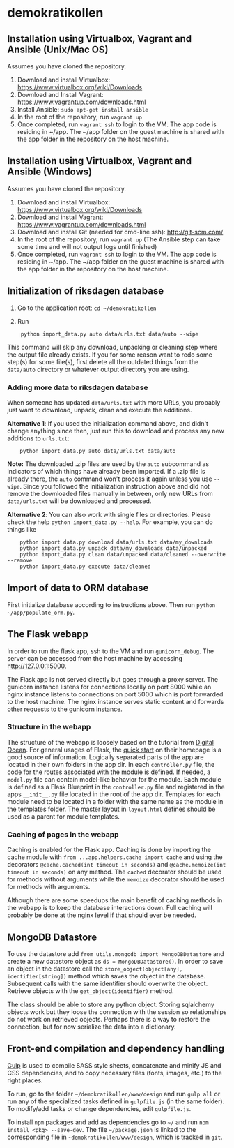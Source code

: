 demokratikollen
===============

## Installation using Virtualbox, Vagrant and Ansible (Unix/Mac OS)

Assumes you have cloned the repository.

1. Download and install Virtualbox: https://www.virtualbox.org/wiki/Downloads
2. Download and Install Vagrant: https://www.vagrantup.com/downloads.html 
3. Install Ansible: `sudo apt-get install ansible`
4. In the root of the repository, run `vagrant up`
5. Once completed, run `vagrant ssh` to login to the VM. The app code is residing in ~/app. The ~/app folder on the guest machine is shared with the app folder in the repository on the host machine.

## Installation using Virtualbox, Vagrant and Ansible (Windows)
Assumes you have cloned the repository.

1. Download and install Virtualbox: https://www.virtualbox.org/wiki/Downloads
2. Download and install Vagrant: https://www.vagrantup.com/downloads.html 
3. Download and install Git (needed for cmd-line ssh): http://git-scm.com/
4. In the root of the repository, run `vagrant up` (The Ansible step can take some time and will not output logs until finished)
5. Once completed, run `vagrant ssh` to login to the VM. The app code is residing in ~/app. The ~/app folder on the guest machine is shared with the app folder in the repository on the host machine.

## Initialization of riksdagen database
1. Go to the application root: `cd ~/demokratikollen`
2. Run

        python import_data.py auto data/urls.txt data/auto --wipe

This command will skip any download, unpacking or cleaning step where the output file already exists. If you for some reason want to redo some step(s) for some file(s), first delete all the outdated things from the `data/auto` directory or whatever output directory you are using.

### Adding more data to riksdagen database

When someone has updated `data/urls.txt` with more URLs, you probably just want to download, unpack, clean and execute the additions.

**Alternative 1**: If you used the initialization command above, and didn't change anything since then, just run this to download and process any new additions to `urls.txt`:

        python import_data.py auto data/urls.txt data/auto

**Note:** The downloaded .zip files are used by the `auto` subcommand as indicators of which things have already been imported. If a .zip file is already there, the `auto` command won't process it again unless you use `--wipe`. Since you followed the initialization instruction above and did not remove the downloaded files manually in between, only new URLs from `data/urls.txt` will be downloaded and processed.

**Alternative 2**: You can also work with single files or directories. Please check the help `python import_data.py --help`. For example, you can do things like

        python import data.py download data/urls.txt data/my_downloads
        python import_data.py unpack data/my_downloads data/unpacked
        python import_data.py clean data/unpacked data/cleaned --overwrite --remove
        python import_data.py execute data/cleaned        

## Import of data to ORM database
First initialize database according to instructions above. Then run `python ~/app/populate_orm.py`.

## The Flask webapp
In order to run the flask app, ssh to the VM and run `gunicorn_debug`. The server can be accessed from the host machine by accessing http://127.0.0.1:5000. 

The Flask app is not served directly but goes through a proxy server. The gunicorn instance listens for connections locally on port 8000 while an nginx instance listens to connections on port 5000 which is port forwarded to the host machine. The nginx instance serves static content and forwards other requests to the gunicorn instance.

### Structure in the webapp 
The structure of the webapp is loosely based on the tutorial from
[Digital Ocean](https://www.digitalocean.com/community/tutorials/how-to-structure-large-flask-applications). 
For general usages of Flask, the [quick start](http://flask.pocoo.org/docs/0.10/quickstart/) on their homepage 
is a good source of information. Logically separated parts of the app are located in their own folders in the app
dir. In each `controller.py` file, the code for the routes associated with the module is defined.
If needed, a `model.py` file can contain model-like behavior for the module. Each module is
defined as a Flask Blueprint in the `controller.py` file and registered in the apps `__init__.py`
file located in the root of the app dir. Templates for each module need to be located in a folder with the 
same name as the module in the templates folder. The master layout in `layout.html` defines should be used as 
a parent for module templates.

### Caching of pages in the webapp 
Caching is enabled for the Flask app. Caching is done by importing the cache
module with `from ...app.helpers.cache import cache` and using the decorators
`@cache.cached(int timeout in seconds)` and `@cache.memoize(int timeout in
seconds)` on any method. The `cached` decorator should be used for methods
without arguments while the `memoize` decorator should be used for methods
with arguments.

Although there are some speedups the main benefit of caching methods in the
webapp is to keep the database interactions down. Full caching will probably
be done at the nginx level if that should ever be needed.

## MongoDB Datastore
To use the datastore add `from utils.mongodb import MongoDBDatastore` and create a new datastore object as `ds = MongoDBDatastore()`. 
In order to save an object in the datastore call the `store_object(object[any], identifier[string])` method which saves the object in the database. Subsequent calls with the same identifier should overwrite the object. Retrieve objects with the `get_object(identifier)` method. 

The class should be able to store any python object. Storing sqlalchemy objects work but they loose the connection with the session so relationships do not work on retrieved objects. Perhaps there is a way to restore the connection, but for now serialize the data into a dictionary.

## Front-end compilation and dependency handling
[Gulp](http://gulpjs.com/) is used to compile SASS style sheets, concatenate and minify JS and CSS dependencies, and to copy necessary files (fonts, images, etc.) to the right places.

To run, go to the folder `~/demokratikollen/www/design` and run `gulp all` or run any of the specialized tasks defined in `gulpfile.js` (in the same folder). To modify/add tasks or change dependencies, edit `gulpfile.js`.

To install `npm` packages and add as dependencies go to `~/` and run `npm install <pkg> --save-dev`. The file `~/package.json` is linked to the corresponding file in `~demokratikollen/www/design`, which is tracked in `git`.
